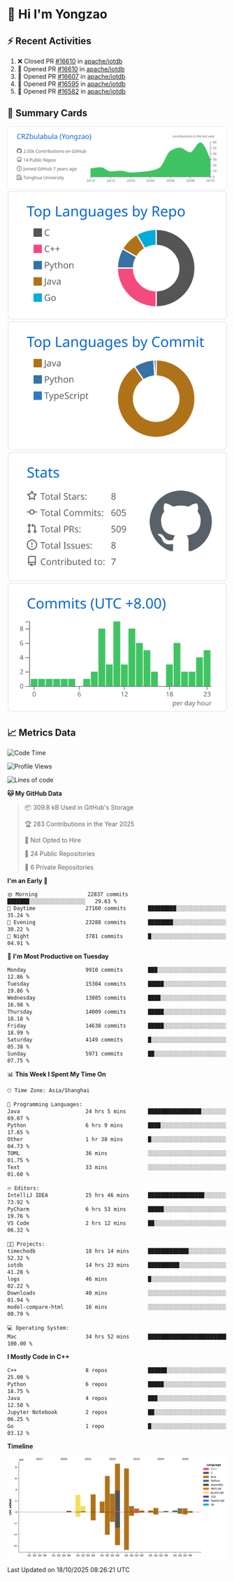 # 👋 Hi I'm Yongzao

## ⚡ Recent Activities
<!--START_SECTION:activity-->
1. ❌ Closed PR [#16610](undefined) in [apache/iotdb](https://github.com/apache/iotdb)
2. 💪 Opened PR [#16610](undefined) in [apache/iotdb](https://github.com/apache/iotdb)
3. 💪 Opened PR [#16607](undefined) in [apache/iotdb](https://github.com/apache/iotdb)
4. 💪 Opened PR [#16595](undefined) in [apache/iotdb](https://github.com/apache/iotdb)
5. 💪 Opened PR [#16582](undefined) in [apache/iotdb](https://github.com/apache/iotdb)
<!--END_SECTION:activity-->

## 🎑 Summary Cards

[![](https://raw.githubusercontent.com/CRZbulabula/CRZbulabula/main/profile-summary-card-output/github/0-profile-details.svg)](https://github.com/vn7n24fzkq/github-profile-summary-cards)
[![](https://raw.githubusercontent.com/CRZbulabula/CRZbulabula/main/profile-summary-card-output/github/1-repos-per-language.svg)](https://github.com/vn7n24fzkq/github-profile-summary-cards) [![](https://raw.githubusercontent.com/CRZbulabula/CRZbulabula/main/profile-summary-card-output/github/2-most-commit-language.svg)](https://github.com/vn7n24fzkq/github-profile-summary-cards)
[![](https://raw.githubusercontent.com/CRZbulabula/CRZbulabula/main/profile-summary-card-output/github/3-stats.svg)](https://github.com/vn7n24fzkq/github-profile-summary-cards) [![](https://raw.githubusercontent.com/CRZbulabula/CRZbulabula/main/profile-summary-card-output/github/4-productive-time.svg)](https://github.com/vn7n24fzkq/github-profile-summary-cards)

## 📈 Metrics Data

<!--START_SECTION:waka-->
![Code Time](http://img.shields.io/badge/Code%20Time-1%2C340%20hrs%209%20mins-blue)

![Profile Views](http://img.shields.io/badge/Profile%20Views-4-blue)

![Lines of code](https://img.shields.io/badge/From%20Hello%20World%20I%27ve%20Written-40.0%20million%20lines%20of%20code-blue)

**🐱 My GitHub Data** 

> 📦 309.8 kB Used in GitHub's Storage 
 > 
> 🏆 283 Contributions in the Year 2025
 > 
> 🚫 Not Opted to Hire
 > 
> 📜 24 Public Repositories 
 > 
> 🔑 6 Private Repositories 
 > 
**I'm an Early 🐤** 

```text
🌞 Morning                22837 commits       ███████░░░░░░░░░░░░░░░░░░   29.63 % 
🌆 Daytime                27160 commits       █████████░░░░░░░░░░░░░░░░   35.24 % 
🌃 Evening                23288 commits       ████████░░░░░░░░░░░░░░░░░   30.22 % 
🌙 Night                  3781 commits        █░░░░░░░░░░░░░░░░░░░░░░░░   04.91 % 
```
📅 **I'm Most Productive on Tuesday** 

```text
Monday                   9910 commits        ███░░░░░░░░░░░░░░░░░░░░░░   12.86 % 
Tuesday                  15304 commits       █████░░░░░░░░░░░░░░░░░░░░   19.86 % 
Wednesday                13085 commits       ████░░░░░░░░░░░░░░░░░░░░░   16.98 % 
Thursday                 14009 commits       █████░░░░░░░░░░░░░░░░░░░░   18.18 % 
Friday                   14638 commits       █████░░░░░░░░░░░░░░░░░░░░   18.99 % 
Saturday                 4149 commits        █░░░░░░░░░░░░░░░░░░░░░░░░   05.38 % 
Sunday                   5971 commits        ██░░░░░░░░░░░░░░░░░░░░░░░   07.75 % 
```


📊 **This Week I Spent My Time On** 

```text
🕑︎ Time Zone: Asia/Shanghai

💬 Programming Languages: 
Java                     24 hrs 5 mins       █████████████████░░░░░░░░   69.07 % 
Python                   6 hrs 9 mins        ████░░░░░░░░░░░░░░░░░░░░░   17.65 % 
Other                    1 hr 38 mins        █░░░░░░░░░░░░░░░░░░░░░░░░   04.73 % 
TOML                     36 mins             ░░░░░░░░░░░░░░░░░░░░░░░░░   01.75 % 
Text                     33 mins             ░░░░░░░░░░░░░░░░░░░░░░░░░   01.60 % 

🔥 Editors: 
IntelliJ IDEA            25 hrs 46 mins      ██████████████████░░░░░░░   73.92 % 
PyCharm                  6 hrs 53 mins       █████░░░░░░░░░░░░░░░░░░░░   19.76 % 
VS Code                  2 hrs 12 mins       ██░░░░░░░░░░░░░░░░░░░░░░░   06.32 % 

🐱‍💻 Projects: 
timechodb                18 hrs 14 mins      █████████████░░░░░░░░░░░░   52.32 % 
iotdb                    14 hrs 23 mins      ██████████░░░░░░░░░░░░░░░   41.28 % 
logs                     46 mins             █░░░░░░░░░░░░░░░░░░░░░░░░   02.22 % 
Downloads                40 mins             ░░░░░░░░░░░░░░░░░░░░░░░░░   01.94 % 
model-compare-html       16 mins             ░░░░░░░░░░░░░░░░░░░░░░░░░   00.79 % 

💻 Operating System: 
Mac                      34 hrs 52 mins      █████████████████████████   100.00 % 
```

**I Mostly Code in C++** 

```text
C++                      8 repos             ██████░░░░░░░░░░░░░░░░░░░   25.00 % 
Python                   6 repos             █████░░░░░░░░░░░░░░░░░░░░   18.75 % 
Java                     4 repos             ███░░░░░░░░░░░░░░░░░░░░░░   12.50 % 
Jupyter Notebook         2 repos             ██░░░░░░░░░░░░░░░░░░░░░░░   06.25 % 
Go                       1 repo              █░░░░░░░░░░░░░░░░░░░░░░░░   03.12 % 
```



**Timeline**

![Lines of Code chart](https://raw.githubusercontent.com/CRZbulabula/CRZbulabula/main/assets/bar_graph.png)


 Last Updated on 18/10/2025 08:26:21 UTC
<!--END_SECTION:waka-->

